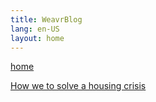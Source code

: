 ```yaml
---
title: WeavrBlog
lang: en-US
layout: home
---
```


[home](/)

[How we to solve a housing crisis](/content/blog_1.md)


